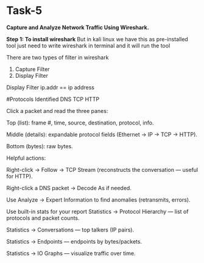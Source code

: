 # Task-5

**Capture and Analyze Network Traffic Using Wireshark.**

**Step 1: To install wireshark** 
But in kali linux we have this as pre-installed tool 
just need to write wireshark in terminal and it will run the tool 

There are two types of filter in wireshark 
1. Capture Filter 
2. Display Filter 

Display Filter
ip.addr == ip address

#Protocols Identified
DNS 
TCP
HTTP

Click a packet and read the three panes:

Top (list): frame #, time, source, destination, protocol, info.

Middle (details): expandable protocol fields (Ethernet → IP → TCP → HTTP).

Bottom (bytes): raw bytes.

Helpful actions:

Right-click → Follow → TCP Stream (reconstructs the conversation — useful for HTTP).

Right-click a DNS packet → Decode As if needed.

Use Analyze → Expert Information to find anomalies (retransmits, errors).

Use built-in stats for your report
Statistics → Protocol Hierarchy — list of protocols and packet counts.

Statistics → Conversations — top talkers (IP pairs).

Statistics → Endpoints — endpoints by bytes/packets.

Statistics → IO Graphs — visualize traffic over time.

